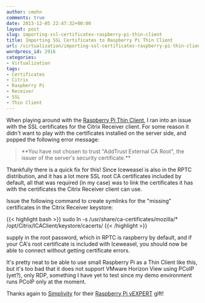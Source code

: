 ```yaml
---
author: cmohn
comments: true
date: 2013-12-05 22:47:32+00:00
layout: post
slug: importing-ssl-certificates-raspberry-pi-thin-client
title: Importing SSL Certificates to Raspberry Pi Thin Client
url: /virtualization/importing-ssl-certificates-raspberry-pi-thin-client/
wordpress_id: 2916
categories:
- Virtualization
tags:
- Certificates
- Citrix
- Raspberry Pi
- Receiver
- SSL
- Thin Client
---
```


When playing around with the [Raspberry Pi Thin Client](http://rpitc.blogspot.com), I ran into an issue with the SSL certificates for the Citrix Receiver client. For some reason it didn't want to play with the certificates installed on the server side, and popped the following error message:


<blockquote>**You have not chosen to trust "AddTrust External CA Root", the issuer of the server's security certificate.**</blockquote>

<!--more-->


Thankfully there is a quick fix for this! Since Iceweasel is also in the RPTC distribution, and it has a lot more SSL root CA certificates included by default, all that was required (in my case) was to link the certificates it has with the certificates the Citrix Receiver client can use.

Issue the following command to create symlinks for the "missing" certificates in the Citrix Receiver keystore:

{{< highlight bash >}}
sudo ln -s /usr/share/ca-certificates/mozilla/* /opt/Citrix/ICAClient/keystore/cacerts/
{{< /highlight >}}

supply in the root password, which in RPTC is raspberry by default, and if your CA's root certificate is included with Iceweasel, you should now be able to connect without getting certificate errors.

It's pretty neat to be able to use small Raspberry Pi as a Thin Client like this, but it's too bad that it does not support VMware Horizon View using PCoIP (yet?), only RDP, something I have yet to test since my demo environment runs PCoIP only at the moment.

Thanks again to [Simplivity](http://www.simplivity.com) for their [Raspberry Pi vEXPERT](http://simplivity.sites.hubspot.com/register-for-your-vexpert-raspberry-pi) gift!
